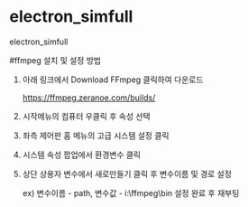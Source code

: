 # electron_simfull
electron_simfull

#ffmpeg 설치 및 설정 방법
1. 아래 링크에서 Download FFmpeg 클릭하여 다운로드

   https://ffmpeg.zeranoe.com/builds/

2. 시작메뉴의 컴퓨터 우클릭 후 속성 선택

3. 좌측 제어판 홈 메뉴의 고급 시스템 설정 클릭

4. 시스템 속성 팝업에서 환경변수 클릭

5. 상단 상용자 변수에서 새로만들기 클릭 후 변수이름 및 경로 설정

   ex) 변수이름 - path, 변수값 - i:\ffmpeg\bin 설정 완료 후 재부팅